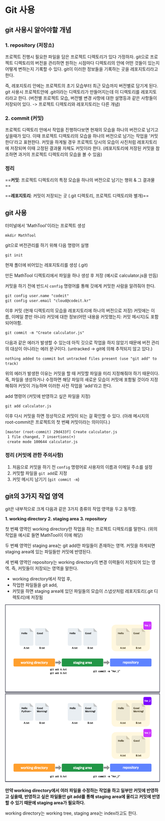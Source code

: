 # Git 사용

## git 사용시 알아야할 개념

### 1. repository (저장소)

프로젝트 진행시 필요한 파일을 담은 프로젝트 디렉토리가 있다 가정하자. git으로 프로젝트 디렉토리의 버전을 관리하면 원하는 시점마다 디렉토리의 안에 어떤 것들이 있는지 어떻게 변하는지 기록할 수 있다. git이 이러한 정보들을 기록하는 곳을 레포지토리라고 한다.

즉, 레포지토리 안에는 프로젝트의 초기 모습부터 최근 모습까지 버전별로 담기게 된다. git 사용시 프로젝트안에 .git이라는 디렉토리가 만들어지는데 이 디렉토리를 레포지토리라고 한다. (버전별 프로젝트 모습, 버전별 변경 사항에 대한 설명등과 같은 사항들이 저장되어 있다. -> 프로젝트 디렉토리와 레포지토리는 다른 개념)

### 2. commit (커밋)

프로젝트 디렉토리 안에서 작업을 진행하다보면 현재의 모습을 하나의 버전으로 남기고 싶을때가 있다. 이때 프로젝트 디렉토리의 모습을 하나의 버전으로 남기는 작업을 '커밋한다'라고 표현한다. 커밋을 하게될 경우 프로젝트 당시의 모습이 사진처럼 레포지토리에 저장되며 이때 고정된 결과물 자체도 커밋이라 한다. (레포지토리에 저장된 커밋을 참조하면 과거의 프로젝트 디렉토리의 모습을 볼 수 있음)

### 정리

==**커밋**: 프로젝트 디렉토리의 특정 모습을 하나의 버전으로 남기는 행위 & 그 결과물==

==**레포지토리**: 커밋이 저장되는 곳 (.git 디렉토리, 프로젝트 디렉토리와 별개)==

## git 사용

터미널에서 'MathTool'이라는 프로젝트 생성

```
mkdir MathTool
```

git으로 버전관리를 하기 위해 다음 명령어 실행

```
git init
```

현재 폴더에 비어있는 레포지토리를 생성 (.git)

만든 MathTool 디렉토리에서 파일을 하나 생성 후 저장 (예시로 calculator.js을 만듬)

커밋을 하기 전에 반드시 `config` 명령어를 통해 깃에게 커밋한 사람을 알려줘야 한다.

```
git config user.name "codeit"
git config user.email "cloud@codeit.kr"
```

이후 커밋 (현재 디렉토리의 모습을 레포지토리에 하나의 버전으로 저장)
커밋에는 이름, 이메일 뿐만 아니라 커밋에 대한 정보(어떤 내용을 커밋했는지: 커밋 메시지)도 포함되어야함.

```
git commit -m "Create calculator.js"
```

다음과 같은 에러가 발생할 수 있는데 아직 깃으로 작업을 하지 않았기 때문에 버전 관리의 대상이 아니라는 에러 문구이다. (untracked -> git에 의해 추적되지 않고 있다.)

```
nothing added to commit but untracked files present (use "git add" to track)
```

위의 에러가 발생한 이유는 커밋을 할 때 커밋할 파일을 미리 지정해줘야 하기 때문이다. 즉, 파일을 생성하거나 수정하면 해당 파일의 새로운 모습이 커밋에 포함될 것이라 지정해줘야 커밋이 가능하며 이러한 사전 작업을 'add'라고 한다.

add 명령어 (커밋에 반영하고 싶은 파일을 지정)

```
git add calculator.js
```

이후 다시 커밋을 하면 정상적으로 커밋이 되는 걸 확인할 수 있다.
(아래 메시지의 root-commit은 프로젝트의 첫 번째 커밋이라는 의미이다.)

```
[master (root-commit) 29d433f] Create calculator.js
 1 file changed, 7 insertions(+)
 create mode 100644 calculator.js
```

### 정리 (커밋에 관한 주의사항)

1. 처음으로 커밋을 하기 전 `config` 명령어로 사용자의 이름과 이메일 주소를 설정
2. 커밋할 파일을 `git add`로 지정
3. 커밋 메시지 남기기 (`git commit -m`)

## git의 3가지 작업 영역

git은 내부적으로 크게 다음과 같은 3가지 종류의 작업 영역을 두고 동작함.

**1. working directory**
**2. staging area**
**3. repository**

첫 번째 영역인 working directory란 작업을 하는 프로젝트 디렉토리를 말한다. (위의 작업을 예시로 들면 MathTool이 이에 해당)

두 번째 영역인 staging area는 git add한 파일들이 존재하는 영역. 커밋을 하게되면 staging area에 있는 파일들만 커밋에 반영된다.

세 번째 영역인 repository는 working directory의 변경 이력들이 저장되어 있는 영역. 즉, 커밋들이 저장되는 영역을 말한다.

- working directory에서 작업 후,
- 작업한 파일들을 git add,
- 커밋을 하면 staging area에 있던 파일들의 모습이 스냅샷처럼 레포지토리(.git 디렉토리)에 저장됨

<img src = "./image.png">

<img src = "./image2.png">

**만약 working directory에서 여러 파일을 수정하는 작업을 하고 일부만 커밋에 반영하고 싶을때, 반영하고 싶은 파일들만 git add를 통해 staging area에 올리고 커밋에 반영할 수 있기 때문에 staging area가 필요하다.**

working directory는 working tree, staging area는 index라고도 한다.
